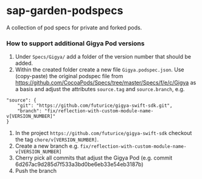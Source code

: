 # sap-garden-podspecs

A collection of pod specs for private and forked pods.

### How to support additional Gigya Pod versions

1. Under `Specs/Gigya/` add a folder of the version number that should be added.
1. Within the created folder create a new file `Gigya.podspec.json`. Use (copy-paste) the original podspec file from https://github.com/CocoaPods/Specs/tree/master/Specs/f/e/c/Gigya as a basis and adjust the attributes `source.tag` and `source.branch`, e.g.

```
"source": {
    "git": "https://github.com/futurice/gigya-swift-sdk.git",
    "branch": "fix/reflection-with-custom-module-name-v[VERSION_NUMBER]"
}
```

1. In the project `https://github.com/futurice/gigya-swift-sdk` checkout the tag `chore/v[VERSION_NUMBER]`.
1. Create a new branch e.g. `fix/reflection-with-custom-module-name-v[VERSION_NUMBER]`
1. Cherry pick all commits that adjust the Gigya Pod (e.g. commit 6d267ac9d285d7f533a3bd0be6eb33e54eb3187b)
1. Push the branch
